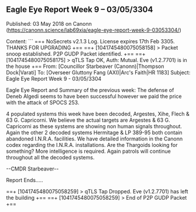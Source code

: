 ## Eagle Eye Report Week 9 &#8211; 03/05/3304

Published: 03 May 2018 on Canonn (https://canonn.science/lab69xia/eagle-eye-report-week-9-03053304/)

Content: ```
==+ NoSecrets v2.1.3 Log. License expires 17th Feb 3305. THANKS FOR UPGRADING +==
==+ [1041745480075058158] > Packet snoop established. P2P GUDP Packet identified. +==
==+ [1041745480075058175] > qTLS Tap OK, Auth: Mutual. Eve (v1.2.7701) is in the house +==
From: [Councillor Starbeaver (Canonn)|Thompson Dock|Varati]
To: [Overseer Gluttony Fang (AXI)|Arc's Faith|HR 1183]
Subject: Eagle Eye Report Week 9 - 03/05/3304

Eagle Eye Report and Summary of the previous week:
The defense of Deneb Algedi seems to have been successful however we paid the price with the attack of SPOCS 253.

4 populated systems this week have been decoded, Argestes, Xihe, Flech & 63 G. Capricorni. We believe the actual targets are Argestes & 63 G. Capricorni as these systems are showing non human signals throughout. 
Again the other 2 decoded systems Hermitage & LP 389-95 both contain abandoned I.N.R.A. facilities. We have detailed information in the Canonn codex regarding the I.N.R.A. installations. Are the Thargoids looking for something? More intelligence is required. Again patrols will continue throughout all the decoded systems. 

--CMDR Starbeaver--

Report Ends…..

==+ [1041745480075058259] > qTLS Tap Dropped. Eve (v1.2.7701) has left the building +==
==+ [1041745480075058259] > End of P2P GUDP Packet +==
```